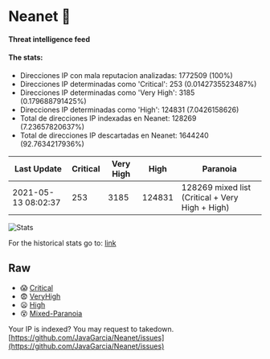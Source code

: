 # Neanet :hocho:
#### Threat intelligence feed
#### The stats:

- Direcciones IP con mala reputacion analizadas: 1772509 (100%)
- Direcciones IP determinadas como 'Critical':  253 (0.0142735523487%)
- Direcciones IP determinadas como 'Very High':  3185 (0.179688791425%)
- Direcciones IP determinadas como 'High':  124831 (7.0426158626)
- Total de direcciones IP indexadas en Neanet:  128269 (7.23657820637%)
- Total de direcciones IP descartadas en Neanet:  1644240 (92.7634217936%)

| Last Update | Critical | Very High | High | Paranoia |
| --- | --- | --- | --- | --- |
| 2021-05-13 08:02:37 | 253 | 3185 | 124831 | 128269 mixed list (Critical + Very High + High)|

![Stats](https://docs.google.com/spreadsheets/d/e/2PACX-1vSnaNMIXVabIpDJjufMlzH7poXnshF3mgd8Is1g9ytUEzVsP5my4Trn8f-xkoLLQ38xpL3HtmUexLo6/pubchart?oid=501124687&format=image)

For the historical stats go to: [link](/stats.csv)
## Raw
- :scream: [Critical](https://raw.githubusercontent.com/JavaGarcia/Neanet/master/blacklists/neanet_critical.txt)
- :fearful: [VeryHigh](https://raw.githubusercontent.com/JavaGarcia/Neanet/master/blacklists/neanet_veryHigh.txtt)
- :frowning: [High](https://raw.githubusercontent.com/JavaGarcia/Neanet/master/blacklists/neanet_high.txt)
- :dizzy_face: [Mixed-Paranoia](https://raw.githubusercontent.com/JavaGarcia/Neanet/master/blacklists/neanet_all.txt)


Your IP is indexed? You may request to takedown. [https://github.com/JavaGarcia/Neanet/issues](https://github.com/JavaGarcia/Neanet/issues)

























































































































































































































































































































































































































































































































































































































































































































































































































































































































































































































































































































































































































































































































































































































































































































































































































































































































































































































































































































































































































































































































































































































































































































































































































































































































































































































































































































































































































































































































































































































































































































































































































































































































































































































































































































































































































































































































































































































































































































































































































































































































































































































































































































































































































































































































































































































































































































































































































































































































































































































































































































































































































































































































































































































































































































































































































































































































































































































































































































































































































































































































































































































































































































































































































































































































